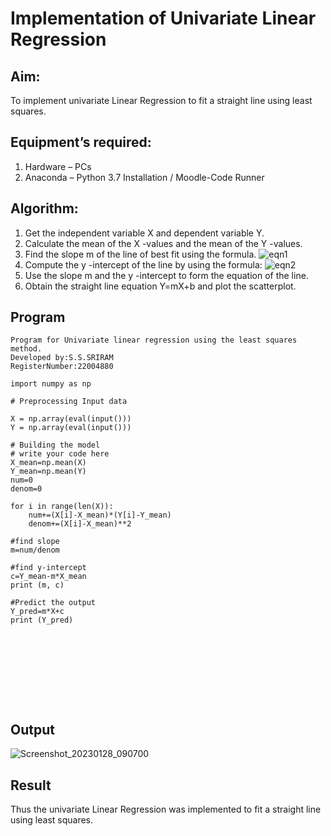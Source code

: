 # Implementation of Univariate Linear Regression
## Aim:
To implement univariate Linear Regression to fit a straight line using least squares.
## Equipment’s required:
1.	Hardware – PCs
2.	Anaconda – Python 3.7 Installation / Moodle-Code Runner
## Algorithm:
1.	Get the independent variable X and dependent variable Y.
2.	Calculate the mean of the X -values and the mean of the Y -values.
3.	Find the slope m of the line of best fit using the formula.
 ![eqn1](./eq1.jpg)
4.	Compute the y -intercept of the line by using the formula:
![eqn2](./eq2.jpg)  
5.	Use the slope m and the y -intercept to form the equation of the line.
6.	Obtain the straight line equation Y=mX+b and plot the scatterplot.
## Program
```
Program for Univariate linear regression using the least squares method.
Developed by:S.S.SRIRAM
RegisterNumber:22004880

import numpy as np

# Preprocessing Input data

X = np.array(eval(input()))
Y = np.array(eval(input()))

# Building the model
# write your code here
X_mean=np.mean(X)
Y_mean=np.mean(Y)
num=0
denom=0

for i in range(len(X)):
    num+=(X[i]-X_mean)*(Y[i]-Y_mean)
    denom+=(X[i]-X_mean)**2

#find slope
m=num/denom

#find y-intercept
c=Y_mean-m*X_mean
print (m, c)

#Predict the output
Y_pred=m*X+c
print (Y_pred)










```
## Output

![Screenshot_20230128_090700](https://user-images.githubusercontent.com/120554177/215309788-7e1b75e2-9ef8-4405-a9f7-becf859f259d.jpg)
## Result
Thus the univariate Linear Regression was implemented to fit a straight line using least squares.
